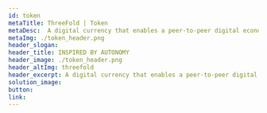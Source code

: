 ```yaml
---
id: token
metaTitle: ThreeFold | Token
metaDesc:  A digital currency that enables a peer-to-peer digital economy.
metaImg: ./token_header.png
header_slogan: 
header_title: INSPIRED BY AUTONOMY
header_image: ./token_header.png
header_altImg: threefold
header_excerpt: A digital currency that enables a peer-to-peer digital economy.
solution_image: 
button: 
link: 
---
```

